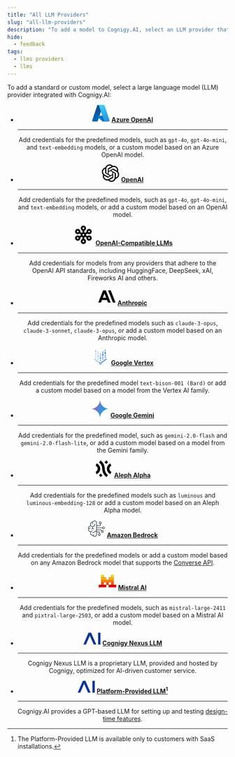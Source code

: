 ```yaml
---
title: "All LLM Providers"
slug: "all-llm-providers"
description: "To add a model to Cognigy.AI, select an LLM provider that has integration with Cognigy.AI from the list."
hide: 
  - feedback
tags:
  - llms providers
  - llms
---
```


To add a standard or custom model, select a large language model (LLM) provider integrated with Cognigy.AI:

<div class="grid cards" style="text-align: center;" markdown>

-   ![azure](../../../../../static/img/_assets/icons/azure.svg) __[Azure OpenAI](microsoft-azure-openai.md)__ 

    ---

    Add credentials for the predefined models, such as `gpt-4o`, `gpt-4o-mini`, and `text-embedding` models, or a custom model based on an Azure OpenAI model.
  
-   ![open-ai](../../../../../static/img/_assets/icons/open-ai.svg) __[OpenAI](openai.md)__ 

    ---

    Add credentials for the predefined models, such as `gpt-4o`, `gpt-4o-mini`, and `text-embedding` models, or add a custom model based on an OpenAI model.
  
-   ![openai-compatible](../../../../../static/img/_assets/icons/openai-compatible.svg) __[OpenAI-Compatible LLMs](openai-compatible.md)__ 

    ---

    Add credentials for models from any providers that adhere to the OpenAI API standards, including HuggingFace, DeepSeek, xAI, Fireworks AI and others.
    
-   ![anthropic](../../../../../static/img/_assets/icons/anthropic.svg) __[Anthropic](anthropic.md)__

    ---

    Add credentials for the predefined models such as `claude-3-opus`, `claude-3-sonnet`, `claude-3-opus`, or add a custom model based on an Anthropic model.
  
-   ![google-vertex](../../../../../static/img/_assets/icons/google-vertex.svg) __[Google Vertex](google-vertex-ai.md)__ 

    ---

    Add credentials for the predefined model `text-bison-001 (Bard)` or add a custom model based on a model from the Vertex AI family.
  
-   ![google-gemini](../../../../../static/img/_assets/icons/google-gemini.svg) __[Google Gemini](google-gemini.md)__ 

    ---

    Add credentials for the predefined model, such as `gemini-2.0-flash` and `gemini-2.0-flash-lite`, or add a custom model based on a model from the Gemini family.
  
-   ![alephalpha](../../../../../static/img/_assets/icons/alephalpha.svg) __[Aleph Alpha](aleph-alpha.md)__ 

    ---

    Add credentials for the predefined models such as `luminous` and `luminous-embedding-128` or add a custom model based on an Aleph Alpha model.
  
-   ![amazon-bedrock](../../../../../static/img/_assets/icons/amazon-bedrock.svg) __[Amazon Bedrock](amazon-bedrock.md)__ 

    ---

    Add credentials for the predefined models or add a custom model based on any Amazon Bedrock model that supports the [Converse API](https://docs.aws.amazon.com/bedrock/latest/userguide/models-features.html).
  
-   ![mistral](../../../../../static/img/_assets/icons/mistral.svg) __[Mistral AI](mistral.md)__ 

    ---

    Add credentials for the predefined models, such as `mistral-large-2411` and `pixtral-large-2503`, or add a custom model based on a Mistral AI model.

-   ![nexus-llm](../../../../../static/img/_assets/icons/ai-logo.svg) __[Cognigy Nexus LLM](cognigy-nexus-llm.md)__ 

    ---

    Cognigy Nexus LLM is a proprietary LLM, provided and hosted by Cognigy, optimized for AI-driven customer service.

-   ![platform-provided-llm](../../../../../static/img/_assets/icons/ai-logo.svg) __[Platform-Provided LLM[^*]](../model-support-by-feature.md)__ 

    ---

    Cognigy.AI provides a GPT-based LLM for setting up and testing [design-time features](../../generative-ai.md#design-time-generative-ai-features).
</div>

[^*]: The Platform-Provided LLM is available only to customers with SaaS installations.